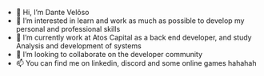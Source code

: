 - 👋 Hi, I’m Dante Velôso
- 👀 I’m interested in learn and work as much as possible to develop my personal and professional skills
- 🌱 I’m currently work at Atos Capital as a back end developer, and study Analysis and development of systems
- 💞️ I’m looking to collaborate on the developer community
- 📫 You can find me on linkedin, discord and some online games hahahah 

<!---
dantevls/dantevls is a ✨ special ✨ repository because its `README.md` (this file) appears on your GitHub profile.
You can click the Preview link to take a look at your changes.
--->
